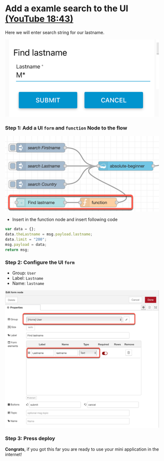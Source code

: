 # Add a examle search to the UI [(YouTube 18:43)](https://youtu.be/qtOmufIjafE?t=1123)

Here we will enter search string for our lastname.

![](../images/search-ui-00.png)

### Step 1: Add a UI `form` and `function` Node to the flow

![](../images/search-ui-01.png)

* Insert in the function node and insert following code

```javascript
var data = {};
data.theLastname = msg.payload.lastname;
data.limit = "200";
msg.payload = data;
return msg;
```

### Step 2: Configure the UI `form` 

* Group: `User`
* Label: `Lastname`
* Name: `lastname`

![](../images/search-ui-02.png)

### Step 3: Press deploy

**Congrats**, if you got this far you are ready to use your mini application in the internet!

